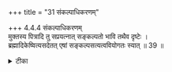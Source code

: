 +++
title = "31 संकल्पाधिकरणम्"

+++
4.4.4 संकल्पाधिकरणम्  
मुक्तस्य पित्रादि तु सप्रयत्नात् सङ्कल्पतो भावि तथैव दृष्टेः ।  
ब्रह्मादिकेष्वित्यसदेतत् एषां सङ्कल्पसत्यत्ववियोगतः स्यात् ॥ 39 ॥

<details><summary>टीका</summary>

4.4.4 संकल्पाधिकरणम् The prima facie view is : the released soul in order to have the vision of his manes must have some effort because we see even in the case Brahma and the like their wishes are realised by will only by depending upon other efforts. This view is not correct. The छान्दोग्य text which states 'out of his will manes arise' does not specify the need of any other effort. Otherwise there will arise the contradition to the view. The mere will of the released soul would bring forth the manes before him. Notes : 1. VIII.ii.1.
</details>

